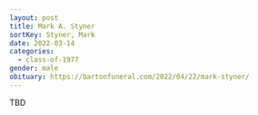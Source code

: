 ```yaml
---
layout: post
title: Mark A. Styner
sortKey: Styner, Mark
date: 2022-03-14
categories:
  - class-of-1977
gender: male
obituary: https://bartonfuneral.com/2022/04/22/mark-styner/
---
```

TBD